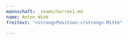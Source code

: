```yaml
---
mannschaft: _teams/herren1.md
name: Anton Wink
freitext: "<strong>Position:</strong> Mitte"

---
```

